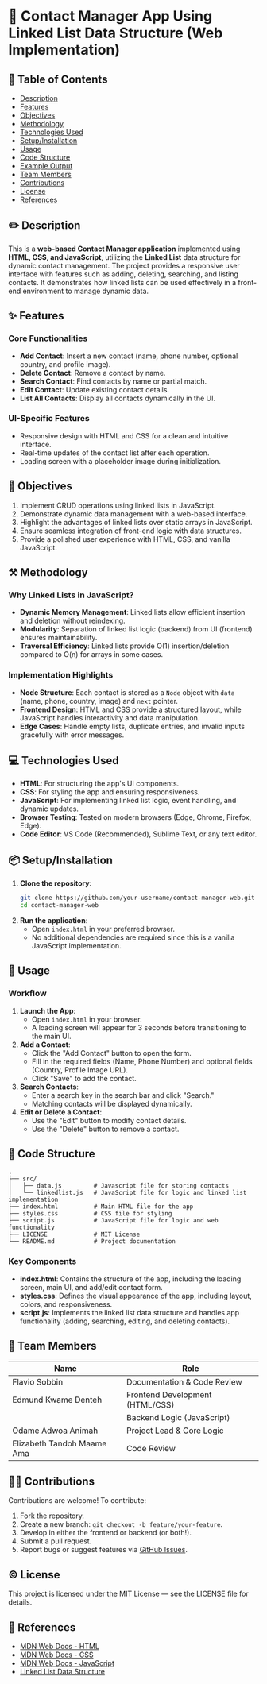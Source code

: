 # 👤 Contact Manager App Using Linked List Data Structure (Web Implementation)

## 📑 Table of Contents

- [Description](#description)
- [Features](#features)
- [Objectives](#objectives)
- [Methodology](#methodology)
- [Technologies Used](#technologies-used)
- [Setup/Installation](#setupinstallation)
- [Usage](#usage)
- [Code Structure](#code-structure)
- [Example Output](#example-output)
- [Team Members](#team-members)
- [Contributions](#contributions)
- [License](#license)
- [References](#references)

## ✏️ Description

This is a **web-based Contact Manager application** implemented using **HTML, CSS, and JavaScript**, utilizing the **Linked List** data structure for dynamic contact management. The project provides a responsive user interface with features such as adding, deleting, searching, and listing contacts. It demonstrates how linked lists can be used effectively in a front-end environment to manage dynamic data.

## ✨ Features

### Core Functionalities

- **Add Contact**: Insert a new contact (name, phone number, optional country, and profile image).
- **Delete Contact**: Remove a contact by name.
- **Search Contact**: Find contacts by name or partial match.
- **Edit Contact**: Update existing contact details.
- **List All Contacts**: Display all contacts dynamically in the UI.

### UI-Specific Features

- Responsive design with HTML and CSS for a clean and intuitive interface.
- Real-time updates of the contact list after each operation.
- Loading screen with a placeholder image during initialization.

## 🚀 Objectives

1. Implement CRUD operations using linked lists in JavaScript.
2. Demonstrate dynamic data management with a web-based interface.
3. Highlight the advantages of linked lists over static arrays in JavaScript.
4. Ensure seamless integration of front-end logic with data structures.
5. Provide a polished user experience with HTML, CSS, and vanilla JavaScript.

## ⚒️ Methodology

### Why Linked Lists in JavaScript?

- **Dynamic Memory Management**: Linked lists allow efficient insertion and deletion without reindexing.
- **Modularity**: Separation of linked list logic (backend) from UI (frontend) ensures maintainability.
- **Traversal Efficiency**: Linked lists provide O(1) insertion/deletion compared to O(n) for arrays in some cases.

### Implementation Highlights

- **Node Structure**: Each contact is stored as a `Node` object with `data` (name, phone, country, image) and `next` pointer.
- **Frontend Design**: HTML and CSS provide a structured layout, while JavaScript handles interactivity and data manipulation.
- **Edge Cases**: Handle empty lists, duplicate entries, and invalid inputs gracefully with error messages.

## 💻 Technologies Used

- **HTML**: For structuring the app's UI components.
- **CSS**: For styling the app and ensuring responsiveness.
- **JavaScript**: For implementing linked list logic, event handling, and dynamic updates.
- **Browser Testing**: Tested on modern browsers (Edge, Chrome, Firefox, Edge).
- **Code Editor**: VS Code (Recommended), Sublime Text, or any text editor.

## 📦 Setup/Installation

1. **Clone the repository**:
   ```bash
   git clone https://github.com/your-username/contact-manager-web.git
   cd contact-manager-web
   ```
2. **Run the application**:
   - Open `index.html` in your preferred browser.
   - No additional dependencies are required since this is a vanilla JavaScript implementation.

## 🚗 Usage

### Workflow

1. **Launch the App**:
   - Open `index.html` in your browser.
   - A loading screen will appear for 3 seconds before transitioning to the main UI.
2. **Add a Contact**:
   - Click the "Add Contact" button to open the form.
   - Fill in the required fields (Name, Phone Number) and optional fields (Country, Profile Image URL).
   - Click "Save" to add the contact.
3. **Search Contacts**:
   - Enter a search key in the search bar and click "Search."
   - Matching contacts will be displayed dynamically.
4. **Edit or Delete a Contact**:
   - Use the "Edit" button to modify contact details.
   - Use the "Delete" button to remove a contact.

## 👷 Code Structure

```
.
├── src/
│   ├── data.js         # Javascript file for storing contacts
│   └── linkedlist.js   # JavaScript file for logic and linked list implementation
├── index.html          # Main HTML file for the app
├── styles.css          # CSS file for styling
├── script.js           # JavaScript file for logic and web functionality
├── LICENSE             # MIT License
└── README.md           # Project documentation
```

### Key Components

- **index.html**: Contains the structure of the app, including the loading screen, main UI, and add/edit contact form.
- **styles.css**: Defines the visual appearance of the app, including layout, colors, and responsiveness.
- **script.js**: Implements the linked list data structure and handles app functionality (adding, searching, editing, and deleting contacts).

## 👥 Team Members

| Name                | Role                            |
| ------------------- | ------------------------------- |
| Flavio Sobbin       | Documentation & Code Review     |
| Edmund Kwame Denteh | Frontend Development (HTML/CSS) |
|                     | Backend Logic (JavaScript)      |
|   Odame Adwoa Animah|Project Lead & Core Logic       |
| Elizabeth Tandoh Maame Ama | Code Review |

## 👥✨ Contributions

Contributions are welcome! To contribute:

1. Fork the repository.
2. Create a new branch: `git checkout -b feature/your-feature`.
3. Develop in either the frontend or backend (or both!).
4. Submit a pull request.
5. Report bugs or suggest features via [GitHub Issues](https://github.com/your-username/contact-manager-web/issues).

## ©️ License

This project is licensed under the MIT License — see the LICENSE file for details.

## 📖 References

- [MDN Web Docs - HTML](https://developer.mozilla.org/en-US/docs/Web/HTML)
- [MDN Web Docs - CSS](https://developer.mozilla.org/en-US/docs/Web/CSS)
- [MDN Web Docs - JavaScript](https://developer.mozilla.org/en-US/docs/Web/JavaScript)
- [Linked List Data Structure](https://en.wikipedia.org/wiki/Linked_list)
